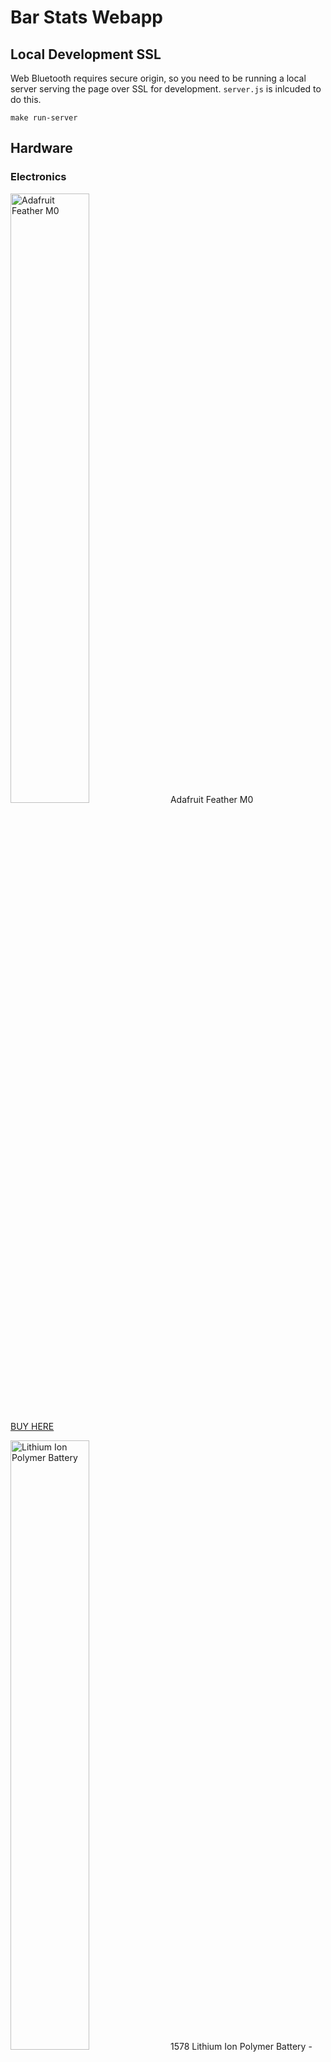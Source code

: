 # Bar Stats Webapp

## Local Development SSL
Web Bluetooth requires secure origin, so you need to be
running a local server serving the page over SSL for 
development. `server.js` is inlcuded to do this. 

`make run-server`

## Hardware

### Electronics
 <img src="https://images-na.ssl-images-amazon.com/images/I/71pdmuGB1lL._SL1200_.jpg" width="50%" height="50%" title="Adafruit Feather M0">
Adafruit Feather M0

[BUY HERE](https://www.amazon.com/Bluetooth-802-15-1-Development-Adafruit-Bluefruit/dp/B01E1RESIM/ref=sr_1_1_sspa?s=electronics&ie=UTF8&qid=1550664175&sr=1-1-spons&keywords=Adafruit+Feather+M0+bluetooth&psc=1)

 <img src="https://images-na.ssl-images-amazon.com/images/I/41Sx-MRiXaL.jpg" width="50%" height="50%" title="Lithium Ion Polymer Battery">
1578 Lithium Ion Polymer Battery - 3.7v 500mAh

[BUY HERE](https://www.amazon.com/ADAFRUIT-INDUSTRIES-1578-Lithium-Polymer/dp/B00L0W61VO/ref=sr_1_6?s=electronics&ie=UTF8&qid=1550664511&sr=1-6&keywords=Adafruit+battery)

<img src="https://images-na.ssl-images-amazon.com/images/I/61M%2BSYLOIjL.jpg" width="50%" height="50%" title="Adafruit 9-DOF">
Adafruit 9-DOF Accel/Mag/Gyro+Temp - LSM9DS1

[BUY HERE](https://www.amazon.com/Adafruit-9-DOF-Accel-Breakout-Board/dp/B06XH5Y6DC/ref=sr_1_3?s=electronics&ie=UTF8&qid=1550664665&sr=1-3&keywords=adafruit+9dof)

# Will Need Wire to make connections any wire will work :)

### Mounting

<img src="https://images-na.ssl-images-amazon.com/images/I/61FC2WZ4BIL._SL1500_.jpg" width="25%" height="25%" title="Barbell Collar">
Barbell Collar

[BUY HERE](https://www.amazon.com/Clout-Fitness-Release-Locking-Training/dp/B07J6PMXGM/ref=asc_df_B07J6PMXGM/?tag=hyprod-20&linkCode=df0&hvadid=309806240144&hvpos=1o1&hvnetw=g&hvrand=12928086070966510408&hvpone=&hvptwo=&hvqmt=&hvdev=c&hvdvcmdl=&hvlocint=&hvlocphy=9015334&hvtargid=pla-638893583461&psc=1)

<img src="https://images-na.ssl-images-amazon.com/images/I/511MHOtF7OL._SL1000_.jpg" width="50%" height="50%" title="Rubber Standoffs">
Mounting Hardware Spacer Rubber Standoffs

[BUY HERE](https://www.amazon.com/NIDICI-Anti-Vibration-Mounting-Standoffs-Controller/dp/B071WBZC9K/ref=sr_1_9?s=electronics&ie=UTF8&qid=1550665977&sr=1-9&keywords=small+standoffs)

<img src="https://images-na.ssl-images-amazon.com/images/I/41h7bvHo7cL._SL1024_.jpg" width="50%" height="50%" title="Screws">
Hard Drive Screws

[BUY HERE](https://www.amazon.com/Laptop-Drive-Screws-M3x3MM-PM3X3-0/dp/B00B1UVKSY/ref=sr_1_7?s=electronics&ie=UTF8&qid=1550666453&sr=1-7&keywords=m3+Screw+12)

### Data
- Accel (x, y, z) (m/s^2) 
- Mag (x, y, z) (gauss) 
- Gyro (x, y, z) (dps)

## Built using
- Web Bluetooth (BLE) 
- Web Storage (localStorage) extended by localForage
- Google Charts 

